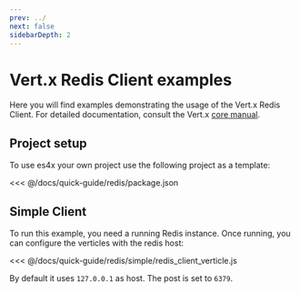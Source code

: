 ```yaml
---
prev: ../
next: false
sidebarDepth: 2
---
```

# Vert.x Redis Client examples

Here you will find examples demonstrating the usage of the Vert.x Redis Client. For detailed documentation, consult
the Vert.x [core manual](https://vertx.io/docs).

## Project setup

To use es4x your own project use the following project as a template:

<<< @/docs/quick-guide/redis/package.json

## Simple Client

To run this example, you need a running Redis instance. Once running, you can configure the
verticles with the redis host:

<<< @/docs/quick-guide/redis/simple/redis_client_verticle.js

By default it uses `127.0.0.1` as host. The post is set to `6379`.
